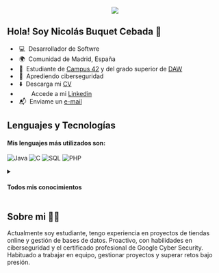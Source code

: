 <p align="center"><img src="https://i.imgur.com/A6bWGFl.gif"/></p>

## Hola! Soy Nicolás Buquet Cebada 👋
  - &nbsp;💻 &nbsp;Desarrollador de Softwre
  - &nbsp;🌍 &nbsp;Comunidad de Madrid, España
  - &nbsp;🔭 &nbsp;Estudiante de [Campus 42](https://www.fundaciontelefonica.com/empleabilidad/campus-42/) y del grado superior de [DAW](https://www.comunidad.madrid/sites/default/files/doc/educacion/fp/FP-Ensenanza-IFCS03-LOE-Ficha.pdf)
  - &nbsp;🌱 &nbsp;Aprediendo ciberseguridad
  - &nbsp;⬇️ &nbsp;Descarga mi [CV](CV.pdf)
  - &nbsp;&nbsp;<img height="13" width="13" src="https://upload.wikimedia.org/wikipedia/commons/c/ca/LinkedIn_logo_initials.png" />&nbsp;&nbsp;&nbsp;Accede a mi [Linkedin](https://www.linkedin.com/in/nicobuquetcebada/)
  - &nbsp;📬 &nbsp;Enviame un [e-mail](mailto:nicobuquetcebada@gmail.com)

## Lenguajes y Tecnologías
<h4>Mis lenguajes más utilizados son: </h4>

![Java](http://img.shields.io/badge/-Java-007396?style=flat-square&logo=openjdk&logoColor=ffffff)
![C](http://img.shields.io/badge/-C-A8B9CC?style=flat-square&logo=c&logoColor=ffffff)
![SQL](http://img.shields.io/badge/-SQL-CC2927?style=flat-square&logo=databricks&logoColor=ffffff)
![PHP](http://img.shields.io/badge/-PHP-777BB4?style=flat-square&logo=php&logoColor=ffffff)

<details><summary>

<h4>Todos mis conocimientos</h4>
</summary>

### Lenguajes de Programación
![Java](http://img.shields.io/badge/-Java-007396?style=flat-square&logo=openjdk&logoColor=ffffff)
![C](http://img.shields.io/badge/-C-A8B9CC?style=flat-square&logo=c&logoColor=ffffff)
![Bash](http://img.shields.io/badge/-Bash-4EAA25?style=flat-square&logo=gnu-bash&logoColor=ffffff)
![Python](http://img.shields.io/badge/-Python-3776AB?style=flat-square&logo=python&logoColor=ffff4a)

### Frontend
![HTML](http://img.shields.io/badge/-HTML-E34F26?style=flat-square&logo=html5&logoColor=ffffff)
![CSS](http://img.shields.io/badge/-CSS-1572B6?style=flat-square&logo=css3&logoColor=ffffff)
![JavaScript](http://img.shields.io/badge/-JavaScript-F7DF1E?style=flat-square&logo=javascript&logoColor=000000)
![Bootstrap](http://img.shields.io/badge/-Bootstrap-7952B3?style=flat-square&logo=bootstrap&logoColor=ffffff)
![Sass](http://img.shields.io/badge/-Sass-CC6699?style=flat-square&logo=sass&logoColor=ffffff)

### Backend
![Spring Boot](http://img.shields.io/badge/-Spring%20Boot-6DB33F?style=flat-square&logo=springboot&logoColor=ffffff)
![Spring MVC](http://img.shields.io/badge/-Spring%20MVC-6DB33F?style=flat-square&logo=spring&logoColor=ffffff)
![JPA](http://img.shields.io/badge/-JPA-59666C?style=flat-square&logo=hibernate&logoColor=ffffff)
![Java Servlets](http://img.shields.io/badge/-Java%20Servlets-007396?style=flat-square&logo=oracle&logoColor=ffffff)
![PHP](http://img.shields.io/badge/-PHP-777BB4?style=flat-square&logo=php&logoColor=ffffff)
![MySQL](http://img.shields.io/badge/-MySQL-4479A1?style=flat-square&logo=mysql&logoColor=ffffff)

### Herramientas
![Git](http://img.shields.io/badge/-Git-F05032?style=flat-square&logo=git&logoColor=ffffff)
![GitHub](http://img.shields.io/badge/-GitHub-181717?style=flat-square&logo=github&logoColor=ffffff)
![Linux](http://img.shields.io/badge/-Linux-FCC624?style=flat-square&logo=linux&logoColor=000000)
</details>

## Sobre mi 👨‍💻
Actualmente soy estudiante, tengo experiencia en proyectos de tiendas online y gestión de bases de datos. Proactivo, con habilidades en ciberseguridad y el certificado profesional
de Google Cyber Security. Habituado a trabajar en equipo, gestionar
proyectos y superar retos bajo presión.
<!--
**NicoBuquetCebada/NicoBuquetCebada** is a ✨ _special_ ✨ repository because its `README.md` (this file) appears on your GitHub profile.

Here are some ideas to get you started:

- 🔭 Soy estudiante de Desarrollo de Aplicaciones Web
- 🌱 I’m currently learning ...
- 👯 I’m looking to collaborate on ...
- 🤔 I’m looking for help with ...
- 💬 Ask me about ...
- 📫 How to reach me: ...
- 😄 Pronouns: ...
- ⚡ Fun fact: ...
-->

